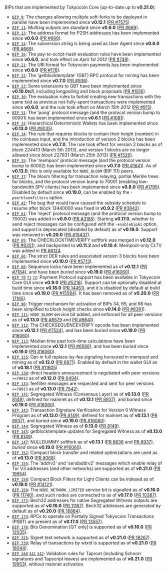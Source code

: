 BIPs that are implemented by Tokyocoin Core (up-to-date up to **v0.21.0**):

* [`BIP 9`](https://github.com/tokyocoin/bips/blob/master/bip-0009.mediawiki): The changes allowing multiple soft-forks to be deployed in parallel have been implemented since **v0.12.1**  ([PR #7575](https://github.com/tokyocoin/tokyocoin/pull/7575))
* [`BIP 11`](https://github.com/tokyocoin/bips/blob/master/bip-0011.mediawiki): Multisig outputs are standard since **v0.6.0** ([PR #669](https://github.com/tokyocoin/tokyocoin/pull/669)).
* [`BIP 13`](https://github.com/tokyocoin/bips/blob/master/bip-0013.mediawiki): The address format for P2SH addresses has been implemented since **v0.6.0** ([PR #669](https://github.com/tokyocoin/tokyocoin/pull/669)).
* [`BIP 14`](https://github.com/tokyocoin/bips/blob/master/bip-0014.mediawiki): The subversion string is being used as User Agent since **v0.6.0** ([PR #669](https://github.com/tokyocoin/tokyocoin/pull/669)).
* [`BIP 16`](https://github.com/tokyocoin/bips/blob/master/bip-0016.mediawiki): The pay-to-script-hash evaluation rules have been implemented since **v0.6.0**, and took effect on *April 1st 2012* ([PR #748](https://github.com/tokyocoin/tokyocoin/pull/748)).
* [`BIP 21`](https://github.com/tokyocoin/bips/blob/master/bip-0021.mediawiki): The URI format for Tokyocoin payments has been implemented since **v0.6.0** ([PR #176](https://github.com/tokyocoin/tokyocoin/pull/176)).
* [`BIP 22`](https://github.com/tokyocoin/bips/blob/master/bip-0022.mediawiki): The 'getblocktemplate' (GBT) RPC protocol for mining has been implemented since **v0.7.0** ([PR #936](https://github.com/tokyocoin/tokyocoin/pull/936)).
* [`BIP 23`](https://github.com/tokyocoin/bips/blob/master/bip-0023.mediawiki): Some extensions to GBT have been implemented since **v0.10.0rc1**, including longpolling and block proposals ([PR #1816](https://github.com/tokyocoin/tokyocoin/pull/1816)).
* [`BIP 30`](https://github.com/tokyocoin/bips/blob/master/bip-0030.mediawiki): The evaluation rules to forbid creating new transactions with the same txid as previous not-fully-spent transactions were implemented since **v0.6.0**, and the rule took effect on *March 15th 2012* ([PR #915](https://github.com/tokyocoin/tokyocoin/pull/915)).
* [`BIP 31`](https://github.com/tokyocoin/bips/blob/master/bip-0031.mediawiki): The 'pong' protocol message (and the protocol version bump to 60001) has been implemented since **v0.6.1** ([PR #1081](https://github.com/tokyocoin/tokyocoin/pull/1081)).
* [`BIP 32`](https://github.com/tokyocoin/bips/blob/master/bip-0032.mediawiki): Hierarchical Deterministic Wallets has been implemented since **v0.13.0** ([PR #8035](https://github.com/tokyocoin/tokyocoin/pull/8035)).
* [`BIP 34`](https://github.com/tokyocoin/bips/blob/master/bip-0034.mediawiki): The rule that requires blocks to contain their height (number) in the coinbase input, and the introduction of version 2 blocks has been implemented since **v0.7.0**. The rule took effect for version 2 blocks as of *block 224413* (March 5th 2013), and version 1 blocks are no longer allowed since *block 227931* (March 25th 2013) ([PR #1526](https://github.com/tokyocoin/tokyocoin/pull/1526)).
* [`BIP 35`](https://github.com/tokyocoin/bips/blob/master/bip-0035.mediawiki): The 'mempool' protocol message (and the protocol version bump to 60002) has been implemented since **v0.7.0** ([PR #1641](https://github.com/tokyocoin/tokyocoin/pull/1641)). As of **v0.13.0**, this is only available for `NODE_BLOOM` (BIP 111) peers.
* [`BIP 37`](https://github.com/tokyocoin/bips/blob/master/bip-0037.mediawiki): The bloom filtering for transaction relaying, partial Merkle trees for blocks, and the protocol version bump to 70001 (enabling low-bandwidth SPV clients) has been implemented since **v0.8.0** ([PR #1795](https://github.com/tokyocoin/tokyocoin/pull/1795)). Disabled by default since **v0.19.0**, can be enabled by the `-peerbloomfilters` option.
* [`BIP 42`](https://github.com/tokyocoin/bips/blob/master/bip-0042.mediawiki): The bug that would have caused the subsidy schedule to resume after block 13440000 was fixed in **v0.9.2** ([PR #3842](https://github.com/tokyocoin/tokyocoin/pull/3842)).
* [`BIP 61`](https://github.com/tokyocoin/bips/blob/master/bip-0061.mediawiki): The 'reject' protocol message (and the protocol version bump to 70002) was added in **v0.9.0** ([PR #3185](https://github.com/tokyocoin/tokyocoin/pull/3185)). Starting **v0.17.0**, whether to send reject messages can be configured with the `-enablebip61` option, and support is deprecated (disabled by default) as of **v0.18.0**. Support was removed in **v0.20.0** ([PR #15437](https://github.com/tokyocoin/tokyocoin/pull/15437)).
* [`BIP 65`](https://github.com/tokyocoin/bips/blob/master/bip-0065.mediawiki): The CHECKLOCKTIMEVERIFY softfork was merged in **v0.12.0** ([PR #6351](https://github.com/tokyocoin/tokyocoin/pull/6351)), and backported to **v0.11.2** and **v0.10.4**. Mempool-only CLTV was added in [PR #6124](https://github.com/tokyocoin/tokyocoin/pull/6124).
* [`BIP 66`](https://github.com/tokyocoin/bips/blob/master/bip-0066.mediawiki): The strict DER rules and associated version 3 blocks have been implemented since **v0.10.0** ([PR #5713](https://github.com/tokyocoin/tokyocoin/pull/5713)).
* [`BIP 68`](https://github.com/tokyocoin/bips/blob/master/bip-0068.mediawiki): Sequence locks have been implemented as of **v0.12.1**  ([PR #7184](https://github.com/tokyocoin/tokyocoin/pull/7184)), and have been *buried* since **v0.19.0** ([PR #16060](https://github.com/tokyocoin/tokyocoin/pull/16060)).
* [`BIP 70`](https://github.com/tokyocoin/bips/blob/master/bip-0070.mediawiki) [`71`](https://github.com/tokyocoin/bips/blob/master/bip-0071.mediawiki) [`72`](https://github.com/tokyocoin/bips/blob/master/bip-0072.mediawiki):
  Payment Protocol support has been available in Tokyocoin Core GUI since **v0.9.0** ([PR #5216](https://github.com/tokyocoin/tokyocoin/pull/5216)).
  Support can be optionally disabled at build time since **v0.18.0** ([PR 14451](https://github.com/tokyocoin/tokyocoin/pull/14451)),
  and it is disabled by default at build time since **v0.19.0** ([PR #15584](https://github.com/tokyocoin/tokyocoin/pull/15584)).
  It has been removed as of **v0.20.0** ([PR 17165](https://github.com/tokyocoin/tokyocoin/pull/17165)).
* [`BIP 90`](https://github.com/tokyocoin/bips/blob/master/bip-0090.mediawiki): Trigger mechanism for activation of BIPs 34, 65, and 66 has been simplified to block height checks since **v0.14.0** ([PR #8391](https://github.com/tokyocoin/tokyocoin/pull/8391)).
* [`BIP 111`](https://github.com/tokyocoin/bips/blob/master/bip-0111.mediawiki): `NODE_BLOOM` service bit added, and enforced for all peer versions as of **v0.13.0** ([PR #6579](https://github.com/tokyocoin/tokyocoin/pull/6579) and [PR #6641](https://github.com/tokyocoin/tokyocoin/pull/6641)).
* [`BIP 112`](https://github.com/tokyocoin/bips/blob/master/bip-0112.mediawiki): The CHECKSEQUENCEVERIFY opcode has been implemented since **v0.12.1** ([PR #7524](https://github.com/tokyocoin/tokyocoin/pull/7524)), and has been *buried* since **v0.19.0** ([PR #16060](https://github.com/tokyocoin/tokyocoin/pull/16060)).
* [`BIP 113`](https://github.com/tokyocoin/bips/blob/master/bip-0113.mediawiki): Median time past lock-time calculations have been implemented since **v0.12.1** ([PR #6566](https://github.com/tokyocoin/tokyocoin/pull/6566)), and has been *buried* since **v0.19.0** ([PR #16060](https://github.com/tokyocoin/tokyocoin/pull/16060)).
* [`BIP 125`](https://github.com/tokyocoin/bips/blob/master/bip-0125.mediawiki): Opt-in full replace-by-fee signaling honoured in mempool and mining as of **v0.12.0** ([PR 6871](https://github.com/tokyocoin/tokyocoin/pull/6871)). Enabled by default in the wallet GUI as of **v0.18.1** ([PR #11605](https://github.com/tokyocoin/tokyocoin/pull/11605))
* [`BIP 130`](https://github.com/tokyocoin/bips/blob/master/bip-0130.mediawiki): direct headers announcement is negotiated with peer versions `>=70012` as of **v0.12.0** ([PR 6494](https://github.com/tokyocoin/tokyocoin/pull/6494)).
* [`BIP 133`](https://github.com/tokyocoin/bips/blob/master/bip-0133.mediawiki): feefilter messages are respected and sent for peer versions `>=70013` as of **v0.13.0** ([PR 7542](https://github.com/tokyocoin/tokyocoin/pull/7542)).
* [`BIP 141`](https://github.com/tokyocoin/bips/blob/master/bip-0141.mediawiki): Segregated Witness (Consensus Layer) as of **v0.13.0** ([PR 8149](https://github.com/tokyocoin/tokyocoin/pull/8149)), defined for mainnet as of **v0.13.1** ([PR 8937](https://github.com/tokyocoin/tokyocoin/pull/8937)), and *buried* since **v0.19.0** ([PR #16060](https://github.com/tokyocoin/tokyocoin/pull/16060)).
* [`BIP 143`](https://github.com/tokyocoin/bips/blob/master/bip-0143.mediawiki): Transaction Signature Verification for Version 0 Witness Program as of **v0.13.0** ([PR 8149](https://github.com/tokyocoin/tokyocoin/pull/8149)), defined for mainnet as of **v0.13.1** ([PR 8937](https://github.com/tokyocoin/tokyocoin/pull/8937)), and *buried* since **v0.19.0** ([PR #16060](https://github.com/tokyocoin/tokyocoin/pull/16060)).
* [`BIP 144`](https://github.com/tokyocoin/bips/blob/master/bip-0144.mediawiki): Segregated Witness as of **0.13.0** ([PR 8149](https://github.com/tokyocoin/tokyocoin/pull/8149)).
* [`BIP 145`](https://github.com/tokyocoin/bips/blob/master/bip-0145.mediawiki): getblocktemplate updates for Segregated Witness as of **v0.13.0** ([PR 8149](https://github.com/tokyocoin/tokyocoin/pull/8149)).
* [`BIP 147`](https://github.com/tokyocoin/bips/blob/master/bip-0147.mediawiki): NULLDUMMY softfork as of **v0.13.1** ([PR 8636](https://github.com/tokyocoin/tokyocoin/pull/8636) and [PR 8937](https://github.com/tokyocoin/tokyocoin/pull/8937)), *buried* since **v0.19.0** ([PR #16060](https://github.com/tokyocoin/tokyocoin/pull/16060)).
* [`BIP 152`](https://github.com/tokyocoin/bips/blob/master/bip-0152.mediawiki): Compact block transfer and related optimizations are used as of **v0.13.0** ([PR 8068](https://github.com/tokyocoin/tokyocoin/pull/8068)).
* [`BIP 155`](https://github.com/tokyocoin/bips/blob/master/bip-0155.mediawiki): The 'addrv2' and 'sendaddrv2' messages which enable relay of Tor V3 addresses (and other networks) are supported as of **v0.21.0** ([PR 19954](https://github.com/tokyocoin/tokyocoin/pull/19954)).
* [`BIP 158`](https://github.com/tokyocoin/bips/blob/master/bip-0158.mediawiki): Compact Block Filters for Light Clients can be indexed as of **v0.19.0** ([PR #14121](https://github.com/tokyocoin/tokyocoin/pull/14121)).
* [`BIP 159`](https://github.com/tokyocoin/bips/blob/master/bip-0159.mediawiki): The `NODE_NETWORK_LIMITED` service bit is signalled as of **v0.16.0** ([PR 11740](https://github.com/tokyocoin/tokyocoin/pull/11740)), and such nodes are connected to as of **v0.17.0** ([PR 10387](https://github.com/tokyocoin/tokyocoin/pull/10387)).
* [`BIP 173`](https://github.com/tokyocoin/bips/blob/master/bip-0173.mediawiki): Bech32 addresses for native Segregated Witness outputs are supported as of **v0.16.0** ([PR 11167](https://github.com/tokyocoin/tokyocoin/pull/11167)). Bech32 addresses are generated by default as of **v0.20.0** ([PR 16884](https://github.com/tokyocoin/tokyocoin/pull/16884)).
* [`BIP 174`](https://github.com/tokyocoin/bips/blob/master/bip-0174.mediawiki): RPCs to operate on Partially Signed Tokyocoin Transactions (PSBT) are present as of **v0.17.0** ([PR 13557](https://github.com/tokyocoin/tokyocoin/pull/13557)).
* [`BIP 176`](https://github.com/tokyocoin/bips/blob/master/bip-0176.mediawiki): Bits Denomination [QT only] is supported as of **v0.16.0** ([PR 12035](https://github.com/tokyocoin/tokyocoin/pull/12035)).
* [`BIP 325`](https://github.com/tokyocoin/bips/blob/master/bip-0325.mediawiki): Signet test network is supported as of **v0.21.0** ([PR 18267](https://github.com/tokyocoin/tokyocoin/pull/18267)).
* [`BIP 339`](https://github.com/tokyocoin/bips/blob/master/bip-0339.mediawiki): Relay of transactions by wtxid is supported as of **v0.21.0** ([PR 18044](https://github.com/tokyocoin/tokyocoin/pull/18044)).
* [`BIP 340`](https://github.com/tokyocoin/bips/blob/master/bip-0340.mediawiki) [`341`](https://github.com/tokyocoin/bips/blob/master/bip-0341.mediawiki) [`342`](https://github.com/tokyocoin/bips/blob/master/bip-0342.mediawiki): Validation rules for Taproot (including Schnorr signatures and Tapscript leaves) are implemented as of **v0.21.0** ([PR 19953](https://github.com/tokyocoin/tokyocoin/pull/19953)), without mainnet activation.
